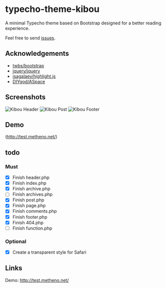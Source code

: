 # typecho-theme-kibou

A minimal Typecho theme based on Bootstrap designed for a better reading experience. 

Feel free to send [issues](https://github.com/metheno/typecho-theme-kibou/issues).

## Acknowledgements

- [twbs/bootstrap](https://github.com/twbs/bootstrap)
- [jquery/jquery](https://github.com/jquery/jquery)
- [isagalaev/highlight.js](https://github.com/isagalaev/highlight.js)
- [DIYgod/ASpace](https://github.com/DIYgod/ASpace/)

## Screenshots

![Kibou Header](https://im01.metheno.net/images/170212/kibou_index.png)
![Kibou Post](https://im01.metheno.net/images/170212/kibou_post.png)
![Kibou Footer](https://im01.metheno.net/images/170212/kibou_footer.png)

## Demo

(http://test.metheno.net/)

## todo

### Must

- [x] Finish header.php
- [x] Finish index.php
- [x] Finish archive.php
- [ ] Finish archives.php
- [x] Finish post.php
- [x] Finish page.php
- [x] Finish comments.php
- [x] Finish footer.php
- [x] Finish 404.php
- [ ] Finish function.php

### Optional

- [x] Create a transparent style for Safari

## Links

Demo: http://test.metheno.net/
